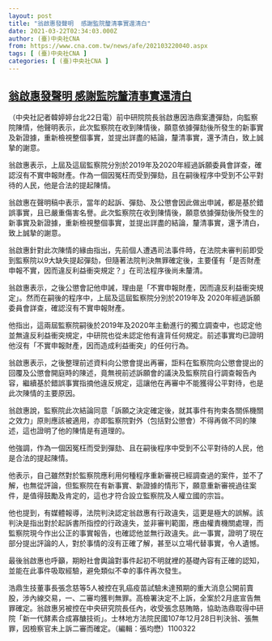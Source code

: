 ```yaml
---
layout: post
title: "翁啟惠發聲明  感謝監院釐清事實還清白"
date: 2021-03-22T02:34:03.000Z
author: (臺)中央社CNA
from: https://www.cna.com.tw/news/afe/202103220040.aspx
tags: [ (臺)中央社CNA ]
categories: [ (臺)中央社CNA ]
---
```

<!--1616380443000-->
[翁啟惠發聲明  感謝監院釐清事實還清白](https://www.cna.com.tw/news/afe/202103220040.aspx)
------

<div>
<div></div><div class="paragraph"><p>（中央社記者韓婷婷台北22日電）前中研院院長翁啟惠因浩鼎案遭彈劾，向監察院陳情，他聲明表示，此次監察院在收到陳情後，願意依據彈劾後所發生的新事實及新證據，重新檢視整個事實，並提出詳盡的結論，釐清事實，還予清白，致上誠摯的謝意。</p><p>翁啟惠表示，上屆及這屆監察院分別於2019年及2020年經過訴願委員會詳查，確認沒有不實申報財產。作為一個因冤枉而受到彈劾，且在嗣後程序中受到不公平對待的人民，他是合法的提起陳情。</p><p>翁啟惠在聲明稿中表示，當年的起訴、彈劾、及公懲會因此做出申誡，都是基於錯誤事實，且已嚴重傷害名譽。此次監察院在收到陳情後，願意依據彈劾後所發生的新事實及新證據，重新檢視整個事實，並提出詳盡的結論，釐清事實，還予清白，致上誠摯的謝意。</p><p>翁啟惠針對此次陳情的緣由指出，先前個人遭遇司法事件時，在法院未審判前即受到監察院以9大缺失提起彈劾，但隨著法院判決無罪確定後，主要僅有「是否財產申報不實，因而違反利益衝突規定？」在司法程序後尚未釐清。</p><p>翁啟惠表示，之後公懲會記他申誡，理由是「不實申報財產，因而違反利益衝突規定」。然而在嗣後的程序中，上屆及這屆監察院分別於2019年及 2020年經過訴願委員會詳查，確認沒有不實申報財產。</p><p>他指出，這兩屆監察院嗣後於2019年及2020年主動進行的獨立調查中，也認定他並無違反利益衝突規定，中研院也從未認定他有違背任何規定。前述事實均已證明他沒有「不實申報財產，因而造成利益衝突」的任何行為。</p><p>翁啟惠表示，之後整理前述資料向公懲會提出再審，詎料在監察院向公懲會提出的回覆及公懲會開庭時的陳述，竟無視前述訴願會的議決及監察院自行調查報告內容，繼續基於錯誤事實指摘他違反規定，這讓他在再審中不能獲得公平對待，也是此次陳情的主要原因。</p><p>翁啟惠說，監察院此次結論同意「訴願之決定確定後，就其事件有拘束各關係機關之效力」原則應該被適用，亦即監察院對外（包括對公懲會）不得再做不同的陳述，這也證明了他的陳情是有道理的。</p><p>他強調，作為一個因冤枉而受到彈劾、且在嗣後程序中受到不公平對待的人民，他是合法的提起陳情。</p><p>他表示，自己雖然對於監察院應利用何種程序重新審視已經調查過的案件，並不了解，也無從評論，但監察院在有新事實、新證據的情形下，願意重新審視過往案件，是值得鼓勵及肯定的，這也才符合設立監察院及人權立國的宗旨。</p><p>他也提到，有媒體報導，法院判決認定翁啟惠有行政違失，這更是極大的誤解。該判決是指出對於起訴書所指控的行政違失，並非審判範圍，應由權責機關處理，而監察院現今作出公正的事實報告，也確認他並無行政違失。此一事實，證明了現在部分提出評論的人，對於事情的沒有正確了解，甚至以立場代替事實，令人遺憾。</p><p>最後翁啟惠也呼籲，期盼社會輿論對事件起初不明就裡的基礎內容有正確的認知，並能在此事件吸取經驗，避免類似不幸的事件再次發生。</p><p>浩鼎生技董事長張念慈等5人被控在乳癌疫苗試驗未達預期的重大消息公開前賣股，涉內線交易，一、二審均獲判無罪。高檢署決定不上訴，全案於2月底宣告無罪確定。翁啟惠另被控在中央研究院長任內，收受張念慈賄賂，協助浩鼎取得中研院「新一代酵素合成寡醣技術」。士林地方法院民國107年12月28日判決翁、張無罪，因檢察官未上訴二審而確定。（編輯：張均懋）1100322</p></div>
</div>
